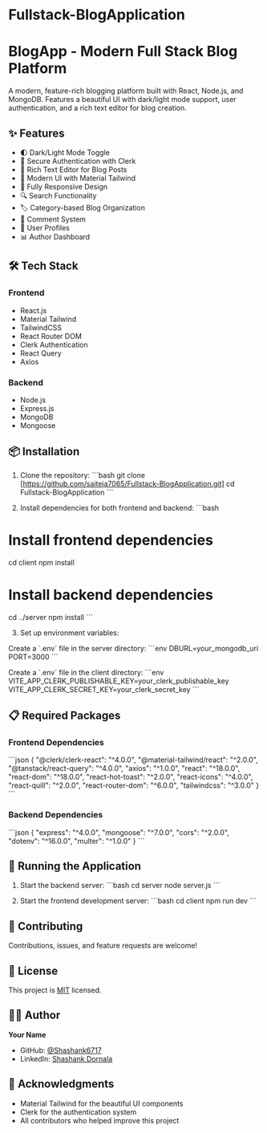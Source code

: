 # Fullstack-BlogApplication

# BlogApp - Modern Full Stack Blog Platform

A modern, feature-rich blogging platform built with React, Node.js, and MongoDB. Features a beautiful UI with dark/light mode support, user authentication, and a rich text editor for blog creation.

## ✨ Features

- 🌓 Dark/Light Mode Toggle
- 🔐 Secure Authentication with Clerk
- 📝 Rich Text Editor for Blog Posts
- 🎨 Modern UI with Material Tailwind
- 📱 Fully Responsive Design
- 🔍 Search Functionality
- 🏷️ Category-based Blog Organization
- 💬 Comment System
- 👤 User Profiles
- 📊 Author Dashboard

## 🛠️ Tech Stack

### Frontend
- React.js
- Material Tailwind
- TailwindCSS
- React Router DOM
- Clerk Authentication
- React Query
- Axios

### Backend
- Node.js
- Express.js
- MongoDB
- Mongoose

## 📦 Installation

1. Clone the repository:
\`\`\`bash
git clone [https://github.com/saiteja7065/Fullstack-BlogApplication.git]
cd Fullstack-BlogApplication
\`\`\`

2. Install dependencies for both frontend and backend:
\`\`\`bash
# Install frontend dependencies
cd client
npm install

# Install backend dependencies
cd ../server
npm install
\`\`\`

3. Set up environment variables:

Create a \`.env\` file in the server directory:
\`\`\`env
DBURL=your_mongodb_uri
PORT=3000
\`\`\`

Create a \`.env\` file in the client directory:
\`\`\`env
VITE_APP_CLERK_PUBLISHABLE_KEY=your_clerk_publishable_key
VITE_APP_CLERK_SECRET_KEY=your_clerk_secret_key
\`\`\`

## 📋 Required Packages

### Frontend Dependencies
\`\`\`json
{
    "@clerk/clerk-react": "^4.0.0",
    "@material-tailwind/react": "^2.0.0",
    "@tanstack/react-query": "^4.0.0",
    "axios": "^1.0.0",
    "react": "^18.0.0",
    "react-dom": "^18.0.0",
    "react-hot-toast": "^2.0.0",
    "react-icons": "^4.0.0",
    "react-quill": "^2.0.0",
    "react-router-dom": "^6.0.0",
    "tailwindcss": "^3.0.0"
}
\`\`\`

### Backend Dependencies
\`\`\`json
{
    "express": "^4.0.0",
    "mongoose": "^7.0.0",
    "cors": "^2.0.0",
    "dotenv": "^16.0.0",
    "multer": "^1.0.0"
}
\`\`\`

## 🚀 Running the Application

1. Start the backend server:
\`\`\`bash
cd server
node server.js
\`\`\`

2. Start the frontend development server:
\`\`\`bash
cd client
npm run dev
\`\`\`

## 🤝 Contributing

Contributions, issues, and feature requests are welcome! 

## 📝 License

This project is [MIT](./LICENSE) licensed.

## 👨‍💻 Author

**Your Name**
- GitHub: [@Shashank6717](https://github.com/Shashank6717)
- LinkedIn: [Shashank Dornala](www.linkedin.com/in/shashank-dornala-24108b348)

## 🙏 Acknowledgments

- Material Tailwind for the beautiful UI components
- Clerk for the authentication system
- All contributors who helped improve this project
